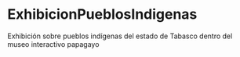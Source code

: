 # ExhibicionPueblosIndigenas
Exhibición sobre pueblos indígenas del estado de Tabasco dentro del museo interactivo papagayo
